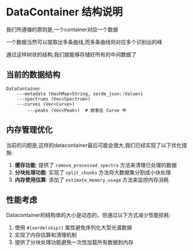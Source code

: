 # DataContainer 结构说明

我们所遵循的原则是,一个container对应一个数据

一个数据当然可以提取出多条曲线,而多条曲线则对应多个识别出的峰

通过这样树状的结构,我们就能够存储好所有的中间数据了

## 当前的数据结构

```
DataContainer
    ---metadata (HashMap<String, serde_json::Value>)
    ---spectrums (Vec<Spectrum>)
    ---curves (Vec<Curve>)
        ---peaks (Vec<Peak>)  # 嵌套在 Curve 中

```

## 内存管理优化

当前的问题是,这样的datacontainer最后可能会很大,我们已经实现了以下优化措施:

1. **缓存功能**: 提供了 `remove_processed_spectra` 方法来清理已处理的数据
2. **分块处理功能**: 实现了 `split_chunks` 方法将大数据集分割成小块处理
3. **内存使用估算**: 添加了 `estimate_memory_usage` 方法来监控内存消耗

## 性能考虑

Datacontainer的结构体的大小是动态的，但通过以下方式减少性能损耗:

1. 使用 `#[serde(skip)]` 属性避免序列化大型光谱数据
2. 实现了内存估算和清理机制
3. 提供了分块处理功能避免一次性加载所有数据到内存